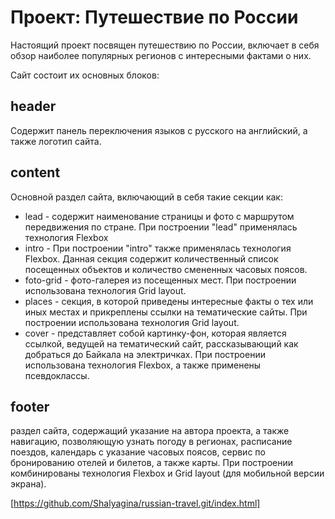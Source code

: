 # Проект: Путешествие по России #
Настоящий проект посвящен путешествию по России, включает в себя обзор наиболее популярных регионов с интересными фактами о них.

Сайт состоит их основных блоков:
## header ##
Содержит панель переключения языков с русского на английский, а также логотип сайта.

## content ##
Основной раздел сайта, включающий в себя такие секции как:
* lead - содержит наименование страницы и фото с маршрутом передвижения по стране. При построении "lead" применялась технология Flexbox 
* intro - При построении "intro" также применялась технология Flexbox. Данная секция содержит количественный список посещенных объектов и количество смененных часовых поясов.
* foto-grid - фото-галерея из посещенных мест. При построении использована технология Grid layout.
* places - секция, в которой приведены интересные факты о тех или иных
местах и прикреплены ссылки на тематические сайты. При построении использована технология Grid layout.
* cover - представляет собой картинку-фон, которая является ссылкой, ведущей на тематический сайт, рассказывающий как добраться до Байкала на электричках. При построении использована  технология Flexbox, а также применены псевдоклассы.

## footer ##
раздел сайта, содержащий указание на автора проекта, а также навигацию, позволяющую узнать погоду в регионах, расписание поездов, календарь с указание часовых поясов, сервис по бронированию отелей и билетов, а также карты. При построении комбинированы технология Flexbox и Grid layout (для мобильной версии экрана).

[https://github.com/Shalyagina/russian-travel.git/index.html]
